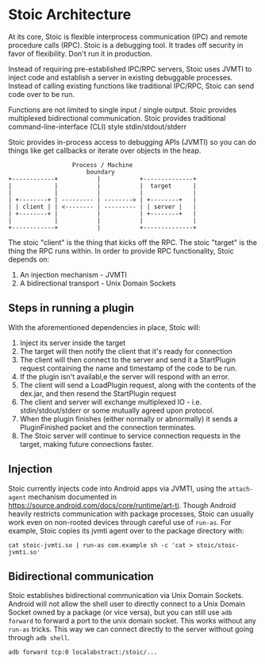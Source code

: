 # Stoic Architecture

At its core, Stoic is flexible interprocess communication (IPC) and remote
procedure calls (RPC). Stoic is a debugging tool. It trades off security in
favor of flexibility. Don't run it in production.

Instead of requiring pre-established IPC/RPC servers, Stoic uses JVMTI to
inject code and establish a server in existing debuggable processes. Instead of
calling existing functions like traditional IPC/RPC, Stoic can send code over
to be run.

Functions are not limited to single input / single output. Stoic provides
multiplexed bidirectional communication. Stoic provides traditional
command-line-interface (CLI) style stdin/stdout/stderr

Stoic provides in-process access to debugging APIs (JVMTI) so you can do things
like get callbacks or iterate over objects in the heap.

```
                  Process / Machine
                      boundary
+------------+           |           +--------------+
|            |           |           |  target      |
|            |           |           |              |
| +--------+ | --------- | --------> | +--------+   |
| | client | | <-------- | --------- | | server |   |
| +--------+ |           |           | +--------+   |
|            |           |           |              |
+------------+           |           +--------------+
```

The stoic "client" is the thing that kicks off the RPC. The stoic "target" is the
thing the RPC runs within. In order to provide RPC functionality, Stoic depends on:
1. An injection mechanism - JVMTI
2. A bidirectional transport - Unix Domain Sockets

## Steps in running a plugin

With the aforementioned dependencies in place, Stoic will:
1. Inject its server inside the target
2. The target will then notify the client that it's ready for connection
3. The client will then connect to the server and send it a StartPlugin request
   containing the name and timestamp of the code to be run.
4. If the plugin isn't availabl,e the server will respond with an error.
5. The client will send a LoadPlugin request, along with the contents of the
   dex.jar, and then resend the StartPlugin request
6. The client and server will exchange multiplexed IO - i.e.
   stdin/stdout/stderr or some mutually agreed upon protocol.
7. When the plugin finishes (either normally or abnormally) it sends a
   PluginFinished packet and the connection terminates.
8. The Stoic server will continue to service connection requests in the
    target, making future connections faster.

## Injection

Stoic currently injects code into Android apps via JVMTI, using the
`attach-agent` mechanism documented in
https://source.android.com/docs/core/runtime/art-ti. Though Android heavily
restricts communication with package processes, Stoic can usually work even on
non-rooted devices through careful use of `run-as`. For example, Stoic copies
its jvmti agent over to the package directory with:
```
cat stoic-jvmti.so | run-as com.example sh -c 'cat > stoic/stoic-jvmti.so'
```

## Bidirectional communication

Stoic establishes bidirectional communication via Unix Domain Sockets.
Android will not allow the shell user to directly connect to a Unix Domain
Socket owned by a package (or vice versa), but you can still use `adb forward`
to forward a port to the unix domain socket. This works without any `run-as`
tricks. This way we can connect directly to the server without going through
`adb shell`.

```
adb forward tcp:0 localabstract:/stoic/...
```

